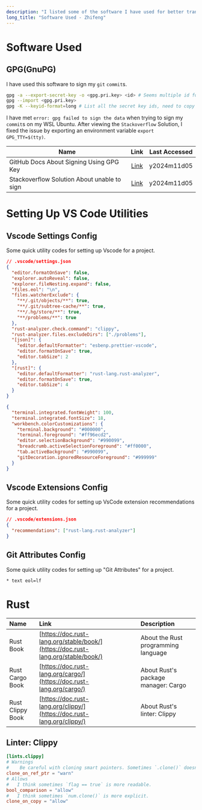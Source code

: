 ```yaml
---
description: "I listed some of the software I have used for better transparency and to be more helpful."
long_title: "Software Used - Zhifeng"
---
```


# Software Used

## GPG(GnuPG)

I have used this software to sign my `git` `commit`s.

```bash
gpg -a --export-secret-key -o <gpg.pri.key> <id> # Seems multiple id formats can work here
gpg --import <gpg.pri.key>
gpg -K --keyid-format=long # List all the secret key ids, need to copy one key's id to git config.
```

I have met `error: gpg failed to sign the data` when trying to sign my `commit`s on my WSL Ubuntu. After viewing the `Stackoverflow` Solution, I fixed the issue by exporting an environment variable `export GPG_TTY=$(tty)`.

| Name                                        |                                                       Link                                                        | Last Accessed |
| ------------------------------------------- | :---------------------------------------------------------------------------------------------------------------: | :-----------: |
| GitHub Docs About Signing Using GPG Key     | [Link](https://docs.github.com/en/authentication/managing-commit-signature-verification/generating-a-new-gpg-key) |  y2024m11d05  |
| Stackoverflow Solution About unable to sign |              [Link](https://stackoverflow.com/questions/41052538/git-error-gpg-failed-to-sign-data)               |  y2024m11d05  |

# Setting Up VS Code Utilities

## Vscode Settings Config

Some quick utility codes for setting up Vscode for a project.

```json
// .vscode/settings.json
{
  "editor.formatOnSave": false,
  "explorer.autoReveal": false,
  "explorer.fileNesting.expand": false,
  "files.eol": "\n",
  "files.watcherExclude": {
    "**/.git/objects/**": true,
    "**/.git/subtree-cache/**": true,
    "**/.hg/store/**": true,
    "**/problems/**": true
  },
  "rust-analyzer.check.command": "clippy",
  "rust-analyzer.files.excludeDirs": ["./problems"],
  "[json]": {
    "editor.defaultFormatter": "esbenp.prettier-vscode",
    "editor.formatOnSave": true,
    "editor.tabSize": 2
  },
  "[rust]": {
    "editor.defaultFormatter": "rust-lang.rust-analyzer",
    "editor.formatOnSave": true,
    "editor.tabSize": 4
  }
}
```

```json
{
  "terminal.integrated.fontWeight": 100,
  "terminal.integrated.fontSize": 18,
  "workbench.colorCustomizations": {
    "terminal.background": "#000000",
    "terminal.foreground": "#ff96ecd2",
    "editor.selectionBackground": "#990099",
    "breadcrumb.activeSelectionForeground": "#ff0000",
    "tab.activeBackground": "#990099",
    "gitDecoration.ignoredResourceForeground": "#999999"
  }
}
```

## Vscode Extensions Config

Some quick utility codes for setting up VsCode extension recommendations for a project.

```json
// .vscode/extensions.json
{
  "recommendations": ["rust-lang.rust-analyzer"]
}
```

## Git Attributes Config

Some quick utility codes for setting up "Git Attributes" for a project.

```text
* text eol=lf
```

# Rust

| Name             | Link                                                                             | Description                         |
| :--------------- | :------------------------------------------------------------------------------- | :---------------------------------- |
| Rust Book        | [https://doc.rust-lang.org/stable/book/](https://doc.rust-lang.org/stable/book/) | About the Rust programming language |
| Rust Cargo Book  | [https://doc.rust-lang.org/cargo/](https://doc.rust-lang.org/cargo/)             | About Rust's package manager: Cargo |
| Rust Clippy Book | [https://doc.rust-lang.org/clippy/](https://doc.rust-lang.org/clippy/)           | About Rust's linter: Clippy         |

## Linter: Clippy

```toml
[lints.clippy]
# Warnings
#    Be careful with cloning smart pointers. Sometimes `.clone()` doesn't really clone.
clone_on_ref_ptr = "warn"
# Allows
#   I think sometimes `flag == true` is more readable.
bool_comparison = "allow"
#   I think sometimes `num.clone()` is more explicit.
clone_on_copy = "allow"
```
